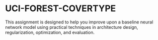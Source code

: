 # UCI-FOREST-COVERTYPE
This assignment is designed to help you improve upon a baseline neural network model using practical techniques in architecture design, regularization, optimization, and evaluation.
